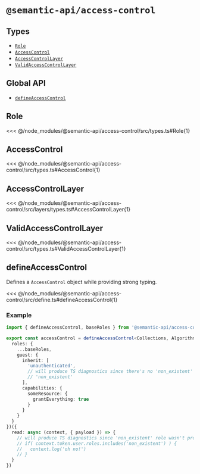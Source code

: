 # `@semantic-api/access-control`

## Types

- [`Role`](#role)
- [`AccessControl`](#access-control)
- [`AccessControlLayer`](#access-control-layer)
- [`ValidAccessControlLayer`](#valid-access-control-layer)

## Global API

- [`defineAccessControl`](#define-access-control)


## Role

<<< @/node_modules/@semantic-api/access-control/src/types.ts#Role{1}

## AccessControl

<<< @/node_modules/@semantic-api/access-control/src/types.ts#AccessControl{1}

## AccessControlLayer

<<< @/node_modules/@semantic-api/access-control/src/layers/types.ts#AccessControlLayer{1}

## ValidAccessControlLayer

<<< @/node_modules/@semantic-api/access-control/src/types.ts#ValidAccessControlLayer{1}

## defineAccessControl

Defines a `AccessControl` object while providing strong typing.

<<< @/node_modules/@semantic-api/access-control/src/define.ts#defineAccessControl{1}

### Example

```ts
import { defineAccessControl, baseRoles } from '@semantic-api/access-control'

export const accessControl = defineAccessControl<Collections, Algorithms>()({
  roles: {
    ...baseRoles,
    guest: {
      inherit: [
        'unauthenticated',
        // will produce TS diagnostics since there's no 'non_existent' role to inherit
        // 'non_existent'
      ],
      capabilities: {
        someResource: {
          grantEverything: true
        }
      }
    }
  }
})({
  read: async (context, { payload }) => {
    // will produce TS diagnostics since 'non_existent' role wasn't provided
    // if( context.token.user.roles.includes('non_existent') ) {
    //   context.log('oh no!')
    // }
  }
})
```
